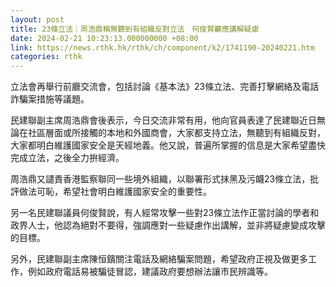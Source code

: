 ```yaml
---
layout: post
title: 23條立法｜周浩鼎稱無聽到有組織反對立法　何俊賢籲應講解疑慮
date: 2024-02-21 10:23:13.000000000 +08:00
link: https://news.rthk.hk/rthk/ch/component/k2/1741190-20240221.htm
categories: rthk
---
```


立法會再舉行前廳交流會，包括討論《基本法》23條立法、完善打擊網絡及電話詐騙案措施等議題。

民建聯副主席周浩鼎會後表示，今日交流非常有用，他向官員表達了民建聯近日無論在社區層面或所接觸的本地和外國商會，大家都支持立法，無聽到有組織反對，大家都明白維護國家安全是天經地義。他又說，普遍所掌握的信息是大家希望盡快完成立法，之後全力拚經濟。

周浩鼎又譴責香港監察聯同一些境外組織，以聯署形式抹黑及污衊23條立法，批評做法可恥，希望社會明白維護國家安全的重要性。

另一名民建聯議員何俊賢說，有人經常攻擊一些對23條立法作正當討論的學者和政界人士，他認為絕對不要得，強調應對一些疑慮作出講解，並非將疑慮變成攻擊的目標。

另外，民建聯副主席陳恒鑌關注電話及網絡騙案問題，希望政府正視及做更多工作，例如政府電話易被騙徒冒認，建議政府要想辦法讓市民辨識等。

